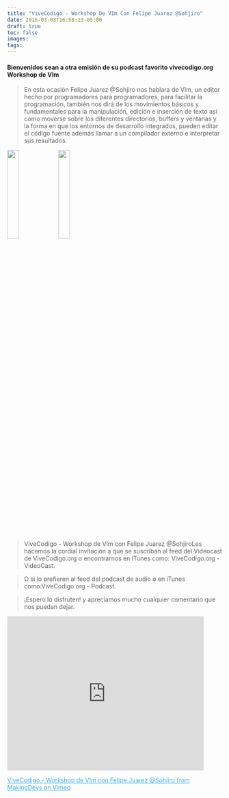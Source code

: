 ```yaml
---
title: "ViveCodigo - Workshop De VIm Con Felipe Juarez @Sohjiro"
date: 2015-03-03T16:58:23-05:00
draft: true
toc: false
images:
tags:
---
```


<h4>Bienvenidos sean a otra emisión de su podcast favorito vivecodigo.org Workshop de VIm</h4>

>En esta ocasión Felipe Juarez @Sohjiro nos hablara de VIm, un editor hecho por programadores para programadores,  para facilitar la programación, también nos dirá de los movimientos básicos y fundamentales para la manipulación, edición e inserción de texto así como moverse sobre los diferentes directorios, buffers y ventanas y la forma en que los entornos de desarrollo integrados, pueden editar el código fuente además llamar a un compilador externo e interpretar sus resultados.

<img src="http://vivecodigo.org/images/uno.jpg" style="width: 23%;"></img>
<img src="http://vivecodigo.org/images/dos.jpg" style="width: 23%;"></img>

>ViveCodigo - Workshop de VIm con Felipe Juarez @SohjiroLes hacemos la cordial invitación a que se suscriban al feed del Videocast de ViveCodigo.org o encontrarnos en iTunes como: ViveCodigo.org - VideoCast.

>O si lo prefieren al feed del podcast de audio o en iTunes como:ViveCodigo.org - Podcast.

>¡Espero lo disfruten! y apreciamos mucho cualquier comentario que nos puedan dejar.

<iframe src="https://player.vimeo.com/video/121086353?h=e2adc62963" width="460" height="360" frameborder="0"></iframe>

<a style="color: #3eb0ef;" href="https://vimeo.com/121086353" target="_blank">ViveCodigo - Workshop de VIm con Felipe Juarez @Sohjiro from MakingDevs on Vimeo </a>
